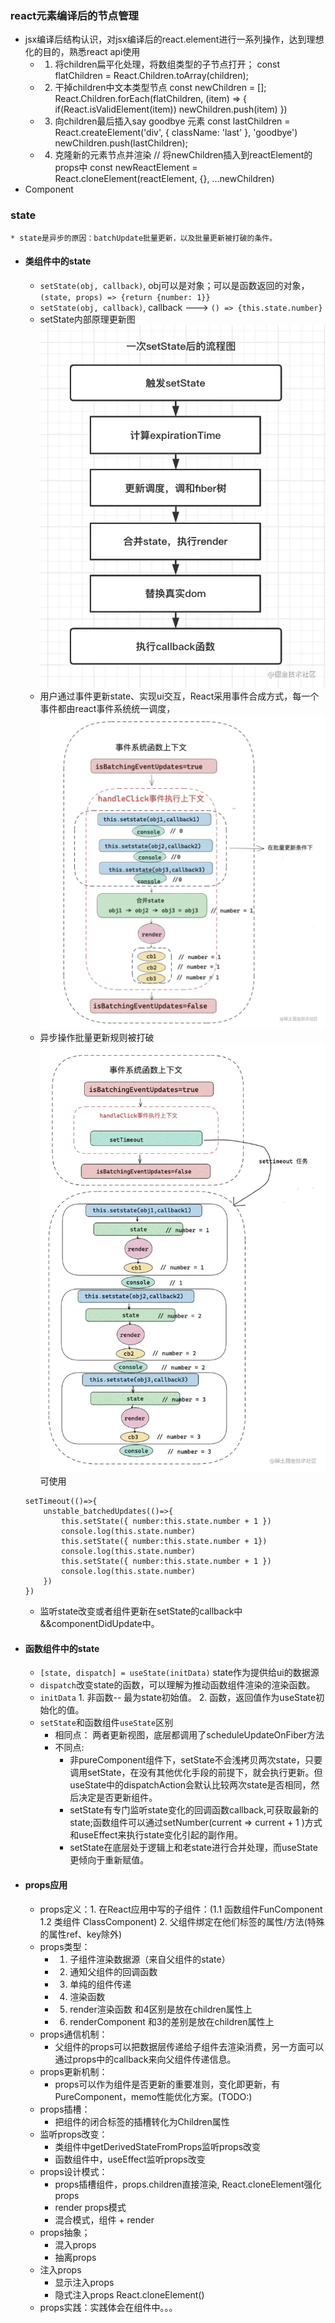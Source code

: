 ### react元素编译后的节点管理
* jsx编译后结构认识，对jsx编译后的react.element进行一系列操作，达到理想化的目的，熟悉react api使用
    * 1. 将children扁平化处理，将数组类型的子节点打开；
        const flatChildren = React.Children.toArray(children);
    * 2. 干掉children中文本类型节点
        const newChildren = [];
       React.Children.forEach(flatChildren, (item) => {
           if(React.isValidElement(item)) newChildren.push(item)
       })
    * 3. 向children最后插入say goodbye 元素
       const lastChildren = React.createElement('div', { className: 'last' }, 'goodbye')
       newChildren.push(lastChildren);
    * 4. 克隆新的元素节点并渲染
       //  将newChildren插入到reactElement的props中
       const newReactElement = React.cloneElement(reactElement, {}, ...newChildren)
* Component
### state
    * state是异步的原因：batchUpdate批量更新，以及批量更新被打破的条件。
* #### 类组件中的state
    * `setState(obj, callback)`, obj可以是对象；可以是函数返回的对象，`(state, props) => {return {number: 1}}`
    * `setState(obj, callback)`, callback ---> `() => {this.state.number}`
    * setState内部原理更新图![](./images/setState.awebp)
    * 用户通过事件更新state、实现ui交互，React采用事件合成方式，每一个事件都由react事件系统统一调度，![](./images/loop.awebp)
    * 异步操作批量更新规则被打破![](./images/async.awebp)可使用
    ```
    setTimeout(()=>{
        unstable_batchedUpdates(()=>{
            this.setState({ number:this.state.number + 1 })
            console.log(this.state.number)
            this.setState({ number:this.state.number + 1})
            console.log(this.state.number)
            this.setState({ number:this.state.number + 1 })
            console.log(this.state.number) 
        })
    })
    ```
    * 监听state改变或者组件更新在setState的callback中&&componentDidUpdate中。
* #### 函数组件中的state
    * `[state, dispatch] = useState(initData)` state作为提供给ui的数据源
    * `dispatch`改变state的函数，可以理解为推动函数组件渲染的渲染函数。
    * `initData` 1. 非函数-- 最为state初始值。 2. 函数，返回值作为useState初始化的值。
    * `setState`和函数组件`useState`区别
        * 相同点： 两者更新视图，底层都调用了scheduleUpdateOnFiber方法
        * 不同点:
            * 非pureComponent组件下，setState不会浅拷贝两次state，只要调用setState，在没有其他优化手段的前提下，就会执行更新。但useState中的dispatchAction会默认比较两次state是否相同，然后决定是否更新组件。
            * setState有专门监听state变化的回调函数callback,可获取最新的state;函数组件可以通过setNumber(current => current + 1 )方式和useEffect来执行state变化引起的副作用。
            * setState在底层处于逻辑上和老state进行合并处理，而useState更倾向于重新赋值。

* #### props应用
    * props定义：1. 在React应用中写的子组件：(1.1 函数组件FunComponent 1.2 类组件 ClassComponent) 2. 父组件绑定在他们标签的属性/方法(特殊的属性ref、key除外)
    * props类型：
        * 1. 子组件渲染数据源（来自父组件的state）
        * 2. 通知父组件的回调函数
        * 3. 单纯的组件传递
        * 4. 渲染函数
        * 5. render渲染函数 和4区别是放在children属性上
        * 6. renderComponent 和3的差别是放在children属性上
    * props通信机制：
        * 父组件的props可以把数据层传递给子组件去渲染消费，另一方面可以通过props中的callback来向父组件传递信息。
    * props更新机制：
        * props可以作为组件是否更新的重要准则，变化即更新，有PureComponent，memo性能优化方案。(TODO:)
    * props插槽：
        * 把组件的闭合标签的插槽转化为Children属性
    * 监听props改变：
        * 类组件中getDerivedStateFromProps监听props改变
        * 函数组件中，useEffect监听props改变
    * props设计模式：
        * props插槽组件，props.children直接渲染, React.cloneElement强化props
        * render props模式
        * 混合模式，组件 + render 
    * props抽象；
        * 混入props
        * 抽离props
    * 注入props
        * 显示注入props
        * 隐式注入props React.cloneElement()
    * props实践：实践体会在组件中。。。

  
 